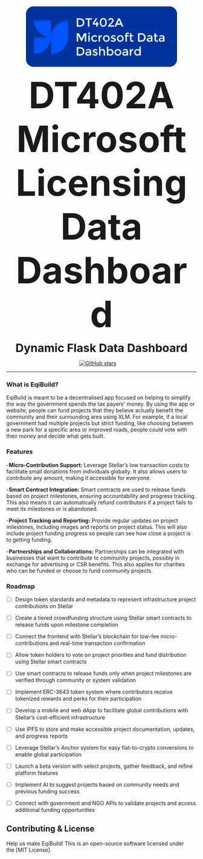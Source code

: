 <p align="center">
    <br />
        <img src="https://github.com/YanisRUK/ArrowSphere-Data-Dashboard/blob/main/DT402LOGO.png" width="400" alt=""/>
    <br />
</p>
<p align="center"><strong style="font-size: 10vw;">DT402A Microsoft Licensing Data Dashboard</strong></p>
<p align="center"><strong style="font-size: 30px;">Dynamic Flask Data Dashboard</strong></p>
<p align="center" style="display: flex; justify-content: center; align-items: center;">
    <a href="https://github.com/YanisRUK/ArrowSphere-Data-Dashboard/stargazers">
        <img src="https://img.shields.io/github/stars/jjjutla/melodot?style=social" alt="GitHub stars"/>
        <span style="margin: 0 10px; color: white; font-size: 14px;"></span>
        </a>
    </span>
</p>

---

### What is EqiBuild?
EqiBuild is meant to be a decentralised app focused on helping to simplify the way the government spends the tax payers' money. By using the app or website, people can fund projects that they believe actually benefit the community and their surrounding area using XLM. For example, if a local government had multiple projects but strict funding, like choosing between a new park for a specific area or improved roads, people could vote with their money and decide what gets built.

### Features
-**Micro-Contribution Support:** Leverage Stellar’s low transaction costs to facilitate small donations from individuals globally. It also allows users to contribute any amount, making it accessible for everyone.

-**Smart Contract Integration:** Smart contracts are used to release funds based on project milestones, ensuring accountability and progress tracking. This also means it can automatically refund contributors if a project fails to meet its milestones or is abandoned.

-**Project Tracking and Reporting:** Provide regular updates on project milestones, including images and reports on project status. This will also include project funding progress so people can see how close a project is to getting funding.

-**Partnerships and Collaborations:** Partnerships can be integrated with businesses that want to contribute to community projects, possibly in exchange for advertising or CSR benefits. This also applies for charities who can be funded or choose to fund community projects

### Roadmap

- [ ] Design token standards and metadata to represent infrastructure project contributions on Stellar
- [ ] Create a tiered crowdfunding structure using Stellar smart contracts to release funds upon milestone completion
- [ ] Connect the frontend with Stellar’s blockchain for low-fee micro-contributions and real-time transaction confirmation
- [ ] Allow token holders to vote on project priorities and fund distribution using Stellar smart contracts
- [ ] Use smart contracts to release funds only when project milestones are verified through community or system validation
- [ ] Implement ERC-3643 token system where contributors receive tokenized rewards and perks for their participation
- [ ] Develop a mobile and web dApp to facilitate global contributions with Stellar’s cost-efficient infrastructure
- [ ] Use IPFS to store and make accessible project documentation, updates, and progress reports
- [ ] Leverage Stellar’s Anchor system for easy fiat-to-crypto conversions to enable global participation
- [ ] Launch a beta version with select projects, gather feedback, and refine platform features
- [ ] Implement AI to suggest projects based on community needs and previous funding success
- [ ] Connect with government and NGO APIs to validate projects and access additional funding opportunities


## Contributing & License
Help us make EqiBuild! This is an open-source software licensed under the [MIT License].
